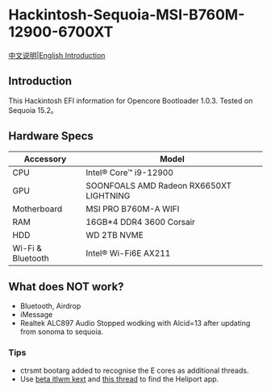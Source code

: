 # Hackintosh-Sequoia-MSI-B760M-12900-6700XT

[中文说明](https://github.com/cxyzhangbin/Hackintosh-B760M-13600KF-6650XT/blob/master/README_zh.md)|[English Introduction](https://github.com/cxyzhangbin/Hackintosh-B760M-13600KF-6650XT/blob/master/README.md)

## Introduction

This Hackintosh EFI information for Opencore Bootloader 1.0.3. Tested on Sequoia 15.2。

## Hardware Specs

| Accessory         | Model                                   |
| ----------------- | --------------------------------------- |
| CPU               | Intel® Core™ i9-12900                   |
| GPU               | SOONFOALS AMD Radeon RX6650XT LIGHTNING |
| Motherboard       | MSI PRO B760M-A WIFI                    |
| RAM               | 16GB*4 DDR4 3600 Corsair                |
| HDD               | WD 2TB NVME                             |
| Wi-Fi & Bluetooth | Intel® Wi-Fi6E AX211                    |

## What does NOT work?
- Bluetooth, Airdrop
- iMessage
- Realtek ALC897 Audio Stopped wodking with Alcid=13 after updating from sonoma to sequoia.

### Tips
- ctrsmt bootarg added to recognise the E cores as additional threads.
- Use [beta itlwm kext](https://github.com/Lorys89/itlwm/releases/tag/v2.4.0-alpha) and [this thread](https://github.com/OpenIntelWireless/itlwm/issues/983) to find the Heliport app.
